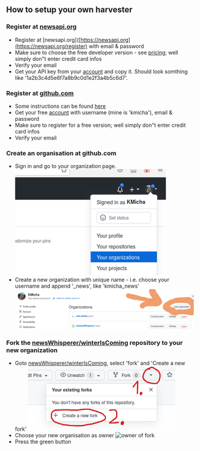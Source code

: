 ## How to setup your own harvester

### Register at [newsapi.org](https://newsapi.org/)

* Register at [newsapi.org]([https://newsapi.org](https://newsapi.org/register) with email & password
* Make sure to choose the free developer version - see [pricing](https://newsapi.org/pricing); well simply don"t enter credit card infos
* Verify your email
* Get your API key from your [account](https://newsapi.org/account) and copy it. Should look somthing like '1a2b3c4d5e6f7a8b9c0d1e2f3a4b5c6d7'.

### Register at [github.com]()

* Some instructions can be found [here](https://docs.github.com/en/get-started/signing-up-for-github/signing-up-for-a-new-github-account)
* Get your free [account](https://github.com/join) with username (mine is 'kmicha'), email & password
* Make sure to register for a free version; well simply don"t enter credit card infos
* Verify your email

### Create an organisation at github.com

* Sign in and go to your organization page.
  ![image of organisations](images/gh_organisation.png)
* Create a new organization with unique name - i.e. choose your username and append '_news', like 'kmicha_news'
  ![image of organizations](images/gh_new_org.png)

### Fork the [newsWhisperer/winterIsComing](https://github.com/newsWhisperer/winterIsComing) repository to your new organization

* Goto [newsWhisperer/winterIsComing](https://github.com/newsWhisperer/winterIsComing), select 'fork' and 'Create a new fork'
  ![image of fork](images/gh_create_fork.png)
* Choose your new organisation as owner
  ![owner of fork](images/gh_owner_fork.png)
* Press the green button   
  

